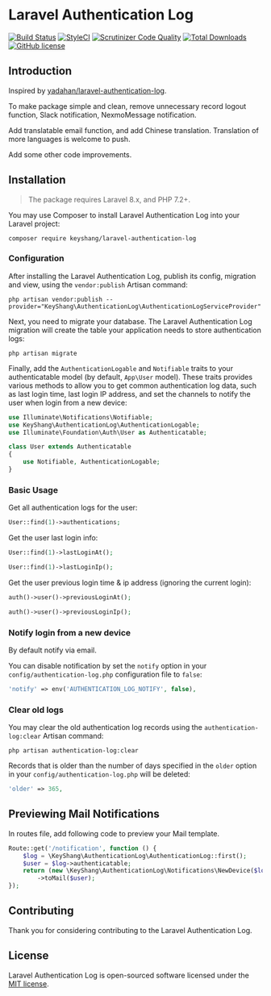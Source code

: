 # Laravel Authentication Log

[![Build Status](https://travis-ci.com/KeyShang/laravel-authentication-log.svg?branch=master)](https://travis-ci.com/KeyShang/laravel-authentication-log)
[![StyleCI](https://github.styleci.io/repos/369752648/shield?style=flat&branch=master)](https://github.styleci.io/repos/369752648)
[![Scrutinizer Code Quality](https://scrutinizer-ci.com/g/KeyShang/laravel-authentication-log/badges/quality-score.png?b=master)](https://scrutinizer-ci.com/g/KeyShang/laravel-authentication-log/?branch=master)
[![Total Downloads](https://poser.pugx.org/keyshang/laravel-authentication-log/downloads)](//packagist.org/packages/keyshang/laravel-authentication-log)
[![GitHub license](https://img.shields.io/badge/license-MIT-blue.svg?style=flat)](https://raw.githubusercontent.com/KeyShang/laravel-authentication-log/master/LICENSE)

## Introduction
Inspired by [yadahan/laravel-authentication-log](https://github.com/yadahan/laravel-authentication-log).

To make package simple and clean, remove unnecessary record logout function, Slack notification, NexmoMessage notification.

Add translatable email function, and add Chinese translation. Translation of more languages is welcome to push.

Add some other code improvements.

## Installation

> The package requires Laravel 8.x, and PHP 7.2+.

You may use Composer to install Laravel Authentication Log into your Laravel project:

    composer require keyshang/laravel-authentication-log

### Configuration

After installing the Laravel Authentication Log, publish its config, migration and view, using the `vendor:publish` Artisan command:

    php artisan vendor:publish --provider="KeyShang\AuthenticationLog\AuthenticationLogServiceProvider"

Next, you need to migrate your database. The Laravel Authentication Log migration will create the table your application needs to store authentication logs:

    php artisan migrate

Finally, add the `AuthenticationLogable` and `Notifiable` traits to your authenticatable model (by default, `App\User` model). These traits provides various methods to allow you to get common authentication log data, such as last login time, last login IP address, and set the channels to notify the user when login from a new device:

```php
use Illuminate\Notifications\Notifiable;
use KeyShang\AuthenticationLog\AuthenticationLogable;
use Illuminate\Foundation\Auth\User as Authenticatable;

class User extends Authenticatable
{
    use Notifiable, AuthenticationLogable;
}
```

### Basic Usage

Get all authentication logs for the user:

```php
User::find(1)->authentications;
```

Get the user last login info:

```php
User::find(1)->lastLoginAt();

User::find(1)->lastLoginIp();
```

Get the user previous login time & ip address (ignoring the current login):

```php
auth()->user()->previousLoginAt();

auth()->user()->previousLoginIp();
```

### Notify login from a new device

By default notify via email.

You can disable notification by set the `notify` option in your `config/authentication-log.php` configuration file to `false`:

```php
'notify' => env('AUTHENTICATION_LOG_NOTIFY', false),
```

### Clear old logs

You may clear the old authentication log records using the `authentication-log:clear` Artisan command:

    php artisan authentication-log:clear

Records that is older than the number of days specified in the `older` option in your `config/authentication-log.php` will be deleted:

```php
'older' => 365,
```

## Previewing Mail Notifications
In routes file, add following code to preview your Mail template.

```php
Route::get('/notification', function () {
    $log = \KeyShang\AuthenticationLog\AuthenticationLog::first();
    $user = $log->authenticatable;
    return (new \KeyShang\AuthenticationLog\Notifications\NewDevice($log))
        ->toMail($user);
});
```

## Contributing

Thank you for considering contributing to the Laravel Authentication Log.

## License

Laravel Authentication Log is open-sourced software licensed under the [MIT license](http://opensource.org/licenses/MIT).
